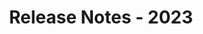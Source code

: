 ---
id: release-notes-2023
url: viewer/java/release-notes-2023
title: Release Notes - 2023
weight: 3
description: ""
keywords: 
productName: GroupDocs.Viewer for Java
hideChildren: False
---